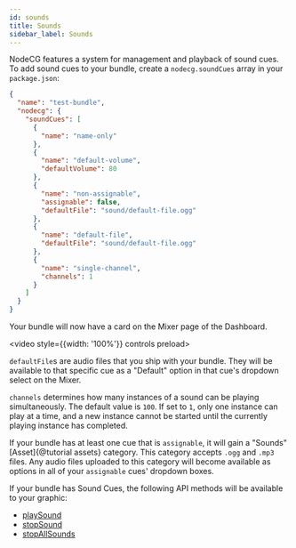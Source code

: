 ```yaml
---
id: sounds
title: Sounds
sidebar_label: Sounds
---
```


NodeCG features a system for management and playback of sound cues. To add sound cues to your bundle,
create a `nodecg.soundCues` array in your `package.json`:

```json
{
  "name": "test-bundle",
  "nodecg": {
    "soundCues": [
      {
        "name": "name-only"
      },
      {
        "name": "default-volume",
        "defaultVolume": 80
      },
      {
        "name": "non-assignable",
        "assignable": false,
        "defaultFile": "sound/default-file.ogg"
      },
      {
        "name": "default-file",
        "defaultFile": "sound/default-file.ogg"
      },
      {
        "name": "single-channel",
        "channels": 1
      }
    ]
  }
}
```

Your bundle will now have a card on the Mixer page of the Dashboard.

<video style={{width: '100%'}} controls preload><source src='/vid/SoundsVid.mkv' type='video/mp4' /></video>

`defaultFile`s are audio files that you ship with your bundle. They will be available to that specific cue as a
"Default" option in that cue's dropdown select on the Mixer.

`channels` determines how many instances of a sound can be playing simultaneously. The default value is `100`. If set to `1`,
only one instance can play at a time, and a new instance cannot be started until the currently playing instance has completed.

If your bundle has at least one cue that is `assignable`, it will gain a "Sounds" [Asset]{@tutorial assets} category.
This category accepts `.ogg` and `.mp3` files. Any audio files uploaded to this category will become available as options
in all of your `assignable` cues' dropdown boxes.

If your bundle has Sound Cues, the following API methods will be available to your graphic:

- [playSound](classes/playSound)
- [stopSound](classes/stopSound)
- [stopAllSounds](classes/stopAllSounds)
